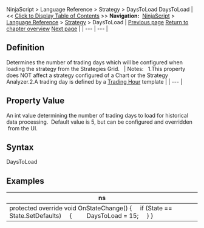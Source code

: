 ﻿
NinjaScript > Language Reference > Strategy > DaysToLoad
DaysToLoad
| << [Click to Display Table of Contents](daystoload.md) >> **Navigation:**     [NinjaScript](ninjascript.md) > [Language Reference](language_reference_wip.md) > [Strategy](strategy.md) > DaysToLoad | [Previous page](connectionlosshandling.md) [Return to chapter overview](strategy.md) [Next page](defaultquantity.md) |
| --- | --- |
## Definition
Determines the number of trading days which will be configured when loading the strategy from the Strategies Grid.
 
| Notes:   1.This property does NOT affect a strategy configured of a Chart or the Strategy Analyzer.2.A trading day is defined by a [Trading Hour](using_the_trading_hours_window.md) template |
| --- |
 
## Property Value
An int value determining the number of trading days to load for historical data processing.  Default value is 5, but can be configured and overridden  from the UI.
## 
## Syntax
DaysToLoad
## 
## Examples
| ns |
| --- |
| protected override void OnStateChange() {      if (State == State.SetDefaults)      {          DaysToLoad = 15;      } } |
 

